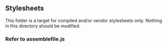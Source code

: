 ## Stylesheets

This folder is a target for compiled and/or vendor stylesheets only. Nothing in this directory should be modified. 

### Refer to assemblefile.js